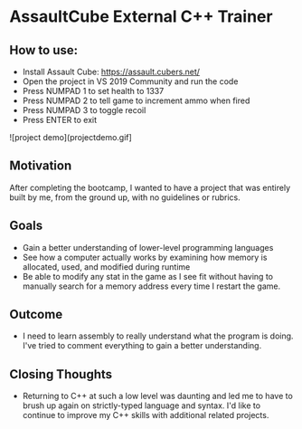# AssaultCube External C++ Trainer

## How to use:
* Install Assault Cube: https://assault.cubers.net/
* Open the project in VS 2019 Community and run the code
* Press NUMPAD 1 to set health to 1337
* Press NUMPAD 2 to tell game to increment ammo when fired
* Press NUMPAD 3 to toggle recoil
* Press ENTER to exit

![project demo](projectdemo.gif]

## Motivation
After completing the bootcamp, I wanted to have a project that was entirely built by me, from the ground up, with no guidelines or rubrics. 

## Goals
* Gain a better understanding of lower-level programming languages
* See how a computer actually works by examining how memory is allocated, used, and modified during runtime
* Be able to modify any stat in the game as I see fit without having to manually search for a memory address every time I restart the game.

## Outcome
* I need to learn assembly to really understand what the program is doing. I've tried to comment everything to gain a better understanding.

## Closing Thoughts
* Returning to C++ at such a low level was daunting and led me to have to brush up again on strictly-typed language and syntax. I'd like to continue to improve my C++ skills with additional related projects.
